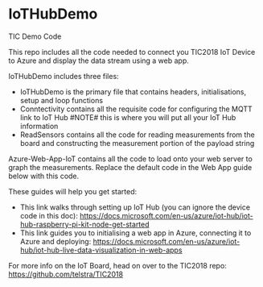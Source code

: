 # IoTHubDemo
TIC Demo Code

This repo includes all the code needed to connect you TIC2018 IoT Device to Azure and display the data stream using a web app.


IoTHubDemo includes three files:
  - IoTHubDemo is the primary file that contains headers, initialisations, setup and loop functions
  - Conntectivity contains all the requisite code for configuring the MQTT link to IoT Hub #NOTE# this is where you will put all your IoT Hub information
  - ReadSensors contains all the code for reading measurements from the board and constructing the measurement portion of the payload string
 
Azure-Web-App-IoT contains all the code to load onto your web server to graph the measurements. Replace the default code in the Web App guide below with this code.


These guides will help you get started:
  - This link walks through setting up IoT Hub (you can ignore the device code in this doc): https://docs.microsoft.com/en-us/azure/iot-hub/iot-hub-raspberry-pi-kit-node-get-started 
  - This link guides you to initialising a web app in Azure, connecting it to Azure and deploying: https://docs.microsoft.com/en-us/azure/iot-hub/iot-hub-live-data-visualization-in-web-apps
  
For more info on the IoT Board, head on over to the TIC2018 repo: https://github.com/telstra/TIC2018 
